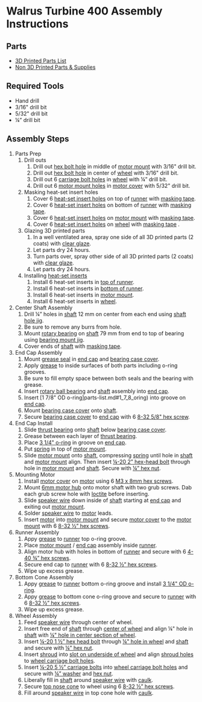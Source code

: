 # Walrus Turbine 400 Assembly Instructions

## Parts

* [3D Printed Parts List](3d_printed_parts.md)
* [Non 3D Printed Parts & Supplies](parts-list.md)

## Required Tools
* Hand drill
* 3/16" drill bit
* 5/32" drill bit
* ¼” drill bit

## Assembly Steps
1. Parts Prep
    1. Drill outs
       1. Drill out [hex bolt hole](images/motor_mount_hex_bolt_hole.png) in middle of [motor mount](3d_printed_parts.md#motor_mount) with 3/16" drill bit.
       1. Drill out [hex bolt hole](images/wheel_center_hex_bolt_hole.png) in center of [wheel](3d_printed_parts.md#wheel) with 3/16" drill bit.
       1. Drill out 6 [carriage bolt holes](images/carriage_bolt_holes.png) in [wheel](3d_printed_parts.md#wheel) with ¼” drill bit.
       1. Drill out 6 [motor mount holes](images/drill_motor_mount_holes.png) in [motor cover](3d_printed_parts.md#motor_cover) with 5/32" drill bit.
    1. Masking heat-set insert holes
        1. Cover 6 [heat-set insert holes](images/runner_top_heatset_masks.png) on top of [runner](3d_printed_parts.md#runner) with [masking tape](3d_printed_parts.md#masking_tape).
        1. Cover 6 [heat-set insert holes](images/runner_bottom_insert_masks.png) on bottom of [runner]( 3d_printed_parts.md#runner) with [masking tape](3d_printed_parts.md#masking_tape).
        1. Cover 6 [heat-set insert holes](images/motor_mount_bottom_masks.png) on [motor mount](3d_printed_parts.md#motor_mount) with [masking tape](3d_printed_parts.md#masking_tape).
        1. Cover 6 [heat-set insert holes](images/wheel_center_insert_masks.png) on [wheel](3d_printed_parts.md#wheel) with [masking tape](3d_printed_parts.md#masking_tape) .
    1. Glazing 3D printed parts
       1. In a well ventilated area, spray one side of all 3D printed parts (2 coats) with [clear glaze](parts-list.md#spray).
       1. Let parts dry 24 hours.
       1. Turn parts over, spray other side of all 3D printed parts (2 coats) with [clear glaze](parts-list.md#spray).
       1. Let parts dry 24 hours.
    1. Installing [heat-set inserts](parts-list.md#heat-set_inserts)
        1. Install 6 heat-set inserts in [top of runner](images/runner_top.png). 
        1. Install 6 heat-set inserts in [bottom of runner](images/bottom_of_runner.png).
        1. Install 6 heat-set inserts in [motor mount](3d_printed_parts.md#motor_mount).
        1. Install 6 heat-set inserts in [wheel](3d_printed_parts.md#wheel). 
1. Center Shaft Assembly
    1. Drill ¼” holes in [shaft](parts-list.md#aluminum_round_tube) 12 mm on center from each end using [shaft hole jig](3d_printed_parts.md#shaft_hole_jig).
    1. Be sure to remove any burrs from hole.
    1. Mount [rotary bearing](parts-list.md#ball_bearing) on [shaft](parts-list.md#aluminum_round_tube) 79 mm from end to top of bearing using [bearing mount jig](3d_printed_parts.md#bearing_mount_jig).
    1. Cover ends of [shaft](parts-list.md#aluminum_round_tube) with [masking tape](parts-list.md#masking_tape).
1. End Cap Assembly
    1. Mount [grease seal](parts-list.md#grease_seal) in [end cap](3d_printed_parts.md#end_cap) and [bearing case cover](3d_printed_parts.md#bearing_case_cover).
    1. Apply [grease](parts-list.md#grease) to inside surfaces of both parts including o-ring grooves.
    1. Be sure to fill empty space between both seals and the bearing with grease.  
    1. Insert [rotary ball bearing](parts-list.md#ball_bearing) and [shaft](parts-list.md#aluminum_round_tube) assembly into [end cap](3d_printed_parts.md#end_cap). 
    1. Insert [1 7/8" OD o-ring]parts-list.md#1_7_8_oring) into groove on [end cap](3d_printed_parts.md#end_cap).
    1. Mount [bearing case cover](3d_printed_parts.md#bearing_case_cover) onto [shaft](parts-list.md#aluminum_round_tube).
    1. Secure [bearing case cover](3d_printed_parts.md#bearing_case_cover) to [end cap](3d_printed_parts.md#end_cap) with 6 [8-32 5/8" hex screw](parts-list.md#8-32_hex_screw).
1. End Cap Install
    1. Slide [thrust bearing](parts-list.md#thrust_bearing) onto [shaft](parts-list.md#aluminum_round_tube) below [bearing case cover](3d_printed_parts.md#bearing_case_cover).
    1. Grease between each layer of [thrust bearing](parts-list.md#thrust_bearing).
    1. Place [3 1/4" o-ring](parts-list.md#orings_3) in groove on [end cap](3d_printed_parts.md#end_cap).
    1. Put [spring](parts-list.md#spring) in top of [motor mount](3d_printed_parts.md#motor_mount).
    1. Slide [motor mount](3d_printed_parts.md#motor_mount) onto [shaft](parts-list.md#aluminum_round_tube), compressing [spring](parts-list.md#spring) until hole in [shaft](parts-list.md#aluminum_round_tube) and [motor mount](3d_printed_parts.md#motor_mount) align.  Then insert [¼-20 2” hex-head bolt](parts-list.md#hex_head_screw_2_inch) through hole in [motor mount](3d_printed_parts.md#motor_mount) and [shaft](parts-list.md#aluminum_round_tube).  Secure with [¼” hex nut](parts-list.md#hex_nut).  
1. Mounting Motor
    1. Install [motor cover](3d_printed_parts.md#motor_cover) on [motor](3d_printed_parts.md#motor) using 6 [M3 x 8mm hex screws](parts-list.md#M3_8mm_hex_screw).
    1. Mount [6mm motor hub](parts-list.md#hub) onto motor shaft with two grub screws. Dab each grub screw hole with [loctite](parts-list.md#loctite) before inserting.
    1. Slide [speaker wire](parts-list.md#wire) down inside of [shaft](parts-list.md#aluminum_round_tube) starting at [end cap](3d_printed_parts.md#end_cap) and exiting out [motor mount](3d_printed_parts.md#motor_mount).
    1. Solder [speaker wire](parts-list.md#wire) to [motor](parts-list.md#motor) leads.
    1. Insert [motor](parts-list.md#motor) into [motor mount](3d_printed_parts.md#motor_mount) and secure [motor cover](3d_printed_parts.md#motor_cover) to the [motor mount](3d_printed_parts.md#motor_mount) with 6 [8-32 ½” hex screws](parts-list.md#screw_8_32_1_2).
1. Runner Assembly
    1. Appy [grease](parts-list.md#grease) to [runner](3d_printed_parts.md#runner) top o-ring groove.
    1. Place [motor mount](3d_printed_parts.md#motor_mount) / [end cap](3d_printed_parts.md#end_cap) assembly inside [runner](3d_printed_parts.md#runner).
    3. Align motor hub with holes in bottom of [runner](3d_printed_parts.md#runner) and secure with 6 [4-40 ¾” hex screws](parts-list.md#4-40_hex_screw).
    1. Secure end cap to [runner](3d_printed_parts.md#runner) with 6 [8-32 ½” hex screws](parts-list.md#screw_8_32_1_2).
    1. Wipe up excess grease.
1. Bottom Cone Assembly
    1. Appy [grease](parts-list.md#grease) to [runner](3d_printed_parts.md#runner) bottom o-ring groove and install [3 1/4" OD o-ring](parts-list.md#3_inch_orings).
    1. Appy [grease](parts-list.md#grease) to bottom cone o-ring groove and secure to [runner](3d_printed_parts.md#runner) with 6 [8-32 ½” hex screws](parts-list.md#8-32_hex_screw).
    1. Wipe up excess grease. 
1. Wheel Assembly
    1. Feed [speaker wire](parts-list.md#wire) through center of wheel.
    1. Insert free end of [shaft](parts-list.md#aluminum_round_tube) through [center of wheel](images/wheel_center.png) and align ¼" hole in [shaft](parts-list.md#aluminum_round_tube) with [¼" hole in center section of wheel](images/wheel_hex_bolt_hole_align.png). 
    1. Insert [¼-20 1 ½” hex head bolt](parts-list.md#hex_head_screw_1_1_2_inch) through [¼" hole in wheel](images/wheel_hex_bolt_hole.png) and [shaft](parts-list.md#aluminum_round_tube) and secure with [¼” hex nut](parts-list.md#hex_nut).
    1. Insert [shroud](3d_printed_parts.md#shroud) into [slot on underside of wheel](images/wheel_slot.png) and align [shroud holes](images/shroud_holes.png) to [wheel carriage bolt holes](images/wheel_carriage_bolt_holes.png).
    1. Insert [¼-20 5 ½” carriage bolts](parts-list.md#carriage_bolt) into [wheel carriage bolt holes](images/wheel_carriage_bolt_holes_2.png) and secure with [¼” washer](parts-list.md#washer) and [hex nut](parts-list.md#hex_nut).
    1. Liberally fill in [shaft](parts-list.md#aluminum_round_tube) around [speaker wire](parts-list.md#wire) with [caulk](parts-list.md#caulk).
    1. Secure [top nose cone](3d_printed_parts.md#nose_cone_top) to wheel using 6 [8-32 ½” hex screws](parts-list.md#screw_8_32_1_2).
    1. Fill around [speaker wire](parts-list.md#wire) in top cone hole with [caulk](parts-list.md#caulk).
